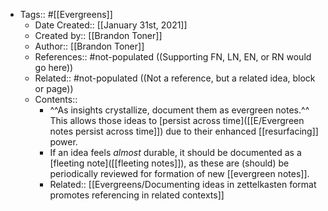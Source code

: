 - Tags:: #[[Evergreens]]
    - Date Created:: [[January 31st, 2021]]
    - Created by:: [[Brandon Toner]]
    - Author:: [[Brandon Toner]]
    - References:: #not-populated ((Supporting FN, LN, EN, or RN would go here))
    - Related:: #not-populated ((Not a reference, but a related idea, block or page))
    - Contents::
        - ^^As insights crystallize, document them as evergreen notes.^^ This allows those ideas to [persist across time]([[E/Evergreen notes persist across time]]) due to their enhanced [[resurfacing]] power.
        - If an idea feels *almost* durable, it should be documented as a [fleeting note]([[fleeting notes]]), as these are (should) be periodically reviewed for formation of new [[evergreen notes]].
        - Related:: [[Evergreens/Documenting ideas in zettelkasten format promotes referencing in related contexts]]

